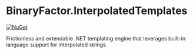 BinaryFactor.InterpolatedTemplates
======================

[![NuGet](https://img.shields.io/nuget/v/BinaryFactor.InterpolatedTemplates.svg)](https://www.nuget.org/packages/BinaryFactor.InterpolatedTemplates/)

Frictionless and extendable .NET templating engine that leverages built-in language support for interpolated strings.
